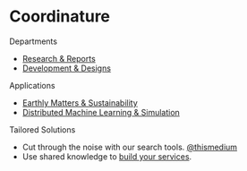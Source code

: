 # Coordinature

Departments
- [Research & Reports](research)
- [Development & Designs](development)

Applications
- <a href="https://earthly.ai" target="_blank">Earthly Matters & Sustainability</a>
- <a href="https://mini.ai" target="_blank">Distributed Machine Learning & Simulation</a>

Tailored Solutions
- Cut through the noise with our search tools. <a href="https://thismedium.com" target="_blank">@thismedium</a>
- Use shared knowledge to <a href="https://logic.to" target="_blank">build your services</a>.